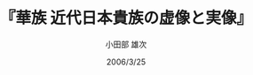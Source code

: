 ---
title: "『華族 近代日本貴族の虚像と実像』"
description: "明治維新後、旧公卿・大名、維新功労者などから選ばれた華族。「皇室の藩屏」として、貴族院議員選出など多くの特権を享受した彼らは、近代日本の政治、経済、生活様式をリードした「恵まれた」階級のはずだった。日清・日露戦争後、膨大な軍人や財界人を組み込み拡大を続けたが、多様な出自ゆえ基盤は脆く、敗戦とともに消滅する。本書は、七八年間に一〇一一家存在したその実像を明らかにする。"
date: 2006/3/25
draft: false
hideToc: false
enableToc: true
enableTocContent: false
author: "小田部 雄次"
tags: 
- 日本の近代化
category: 
- 日本史
series:
- 中公新書
- 早稲田大学必修基礎演習テキスト100(2020年度)
image: images/feature2/content.png
---